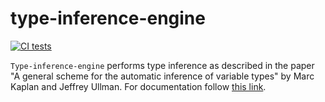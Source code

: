 # type-inference-engine
[![CI tests](https://github.com/shamazmazum/type-inference-engine/actions/workflows/tests.yml/badge.svg)](https://github.com/shamazmazum/type-inference-engine/actions/workflows/tests.yml)

`Type-inference-engine` performs type inference as described in the paper "A
general scheme for the automatic inference of variable types" by Marc Kaplan and
Jeffrey Ullman. For documentation follow
[this link](https://shamazmazum.github.io/type-inference-engine).
